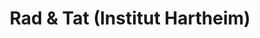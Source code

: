 ---
title: "Rad & Tat (Institut Hartheim)"
url: /alkoven/rad-und-tat-institut-hartheim/
shop: Fahrrad
---